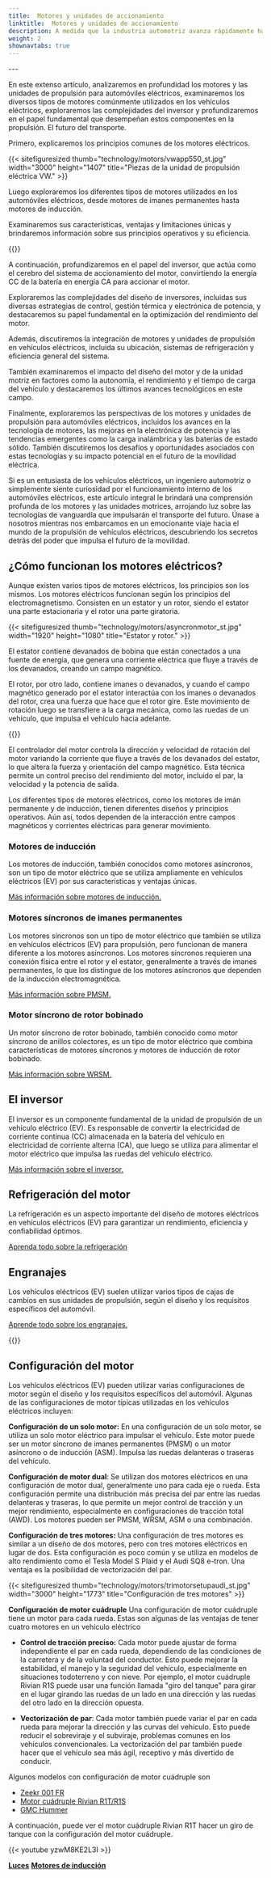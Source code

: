 ```yaml
---
title:  Motores y unidades de accionamiento
linktitle:  Motores y unidades de accionamiento
description: A medida que la industria automotriz avanza rápidamente hacia la electrificación, el corazón de los vehículos eléctricos (EV) reside en sus motores y unidades motrices. Con una amplia gama de tipos de motores e inversores complejos, comprender las complejidades de estos componentes es crucial para comprender el funcionamiento interno de los vehículos eléctricos.
weight: 2
shownavtabs: true
---
```

<!-- markdownlint-disable MD033 -->---

En este extenso artículo, analizaremos en profundidad los motores y las unidades de propulsión para automóviles eléctricos, examinaremos los diversos tipos de motores comúnmente utilizados en los vehículos eléctricos, exploraremos las complejidades del inversor y profundizaremos en el papel fundamental que desempeñan estos componentes en la propulsión. El futuro del transporte.

Primero, explicaremos los principios comunes de los motores eléctricos.

{{< sitefiguresized thumb="technology/motors/vwapp550_st.jpg" width="3000" height="1407" title="Piezas de la unidad de propulsión eléctrica VW." >}}

Luego exploraremos los diferentes tipos de motores utilizados en los automóviles eléctricos, desde motores de imanes permanentes hasta motores de inducción.

Examinaremos sus características, ventajas y limitaciones únicas y brindaremos información sobre sus principios operativos y su eficiencia.

{{<evkxdisplayaddarticle />}}

A continuación, profundizaremos en el papel del inversor, que actúa como el cerebro del sistema de accionamiento del motor, convirtiendo la energía CC de la batería en energía CA para accionar el motor.

Exploraremos las complejidades del diseño de inversores, incluidas sus diversas estrategias de control, gestión térmica y electrónica de potencia, y destacaremos su papel fundamental en la optimización del rendimiento del motor.

Además, discutiremos la integración de motores y unidades de propulsión en vehículos eléctricos, incluida su ubicación, sistemas de refrigeración y eficiencia general del sistema.

También examinaremos el impacto del diseño del motor y de la unidad motriz en factores como la autonomía, el rendimiento y el tiempo de carga del vehículo y destacaremos los últimos avances tecnológicos en este campo.

Finalmente, exploraremos las perspectivas de los motores y unidades de propulsión para automóviles eléctricos, incluidos los avances en la tecnología de motores, las mejoras en la electrónica de potencia y las tendencias emergentes como la carga inalámbrica y las baterías de estado sólido. También discutiremos los desafíos y oportunidades asociados con estas tecnologías y su impacto potencial en el futuro de la movilidad eléctrica.

Si es un entusiasta de los vehículos eléctricos, un ingeniero automotriz o simplemente siente curiosidad por el funcionamiento interno de los automóviles eléctricos, este artículo integral le brindará una comprensión profunda de los motores y las unidades motrices, arrojando luz sobre las tecnologías de vanguardia que impulsarán el transporte del futuro. Únase a nosotros mientras nos embarcamos en un emocionante viaje hacia el mundo de la propulsión de vehículos eléctricos, descubriendo los secretos detrás del poder que impulsa el futuro de la movilidad.
## ¿Cómo funcionan los motores eléctricos?

Aunque existen varios tipos de motores eléctricos, los principios son los mismos. Los motores eléctricos funcionan según los principios del electromagnetismo. Consisten en un estator y un rotor, siendo el estator una parte estacionaria y el rotor una parte giratoria.

{{< sitefiguresized thumb="technology/motors/asyncronmotor_st.jpg" width="1920" height="1080" title="Estator y rotor." >}}

El estator contiene devanados de bobina que están conectados a una fuente de energía, que genera una corriente eléctrica que fluye a través de los devanados, creando un campo magnético.

El rotor, por otro lado, contiene imanes o devanados, y cuando el campo magnético generado por el estator interactúa con los imanes o devanados del rotor, crea una fuerza que hace que el rotor gire. Este movimiento de rotación luego se transfiere a la carga mecánica, como las ruedas de un vehículo, que impulsa el vehículo hacia adelante.

{{<evkxdisplayaddarticle />}}

El controlador del motor controla la dirección y velocidad de rotación del motor variando la corriente que fluye a través de los devanados del estator, lo que altera la fuerza y orientación del campo magnético. Esta técnica permite un control preciso del rendimiento del motor, incluido el par, la velocidad y la potencia de salida.

Los diferentes tipos de motores eléctricos, como los motores de imán permanente y de inducción, tienen diferentes diseños y principios operativos. Aún así, todos dependen de la interacción entre campos magnéticos y corrientes eléctricas para generar movimiento.

### Motores de inducción

Los motores de inducción, también conocidos como motores asíncronos, son un tipo de motor eléctrico que se utiliza ampliamente en vehículos eléctricos (EV) por sus características y ventajas únicas.

[Más información sobre motores de inducción.](asm)

### Motores síncronos de imanes permanentes

Los motores síncronos son un tipo de motor eléctrico que también se utiliza en vehículos eléctricos (EV) para propulsión, pero funcionan de manera diferente a los motores asíncronos. Los motores síncronos requieren una conexión física entre el rotor y el estator, generalmente a través de imanes permanentes, lo que los distingue de los motores asíncronos que dependen de la inducción electromagnética.

[Más información sobre PMSM.](psm)

### Motor síncrono de rotor bobinado

Un motor síncrono de rotor bobinado, también conocido como motor síncrono de anillos colectores, es un tipo de motor eléctrico que combina características de motores síncronos y motores de inducción de rotor bobinado.

[Más información sobre WRSM.](wrsm)
## El inversor

El inversor es un componente fundamental de la unidad de propulsión de un vehículo eléctrico (EV). Es responsable de convertir la electricidad de corriente continua (CC) almacenada en la batería del vehículo en electricidad de corriente alterna (CA), que luego se utiliza para alimentar el motor eléctrico que impulsa las ruedas del vehículo eléctrico.

[Más información sobre el inversor.](inverter)

## Refrigeración del motor

La refrigeración es un aspecto importante del diseño de motores eléctricos en vehículos eléctricos (EV) para garantizar un rendimiento, eficiencia y confiabilidad óptimos.

[Aprenda todo sobre la refrigeración](cooling)

## Engranajes

Los vehículos eléctricos (EV) suelen utilizar varios tipos de cajas de cambios en sus unidades de propulsión, según el diseño y los requisitos específicos del automóvil.

[Aprende todo sobre los engranajes.](gears)

{{<evkxdisplayaddarticle />}}

## Configuración del motor

Los vehículos eléctricos (EV) pueden utilizar varias configuraciones de motor según el diseño y los requisitos específicos del automóvil. Algunas de las configuraciones de motor típicas utilizadas en los vehículos eléctricos incluyen:

**Configuración de un solo motor:** En una configuración de un solo motor, se utiliza un solo motor eléctrico para impulsar el vehículo. Este motor puede ser un motor síncrono de imanes permanentes (PMSM) o un motor asíncrono o de inducción (ASM). Impulsa las ruedas delanteras o traseras del vehículo.

**Configuración de motor dual**: Se utilizan dos motores eléctricos en una configuración de motor dual, generalmente uno para cada eje o rueda. Esta configuración permite una distribución más precisa del par entre las ruedas delanteras y traseras, lo que permite un mejor control de tracción y un mejor rendimiento, especialmente en configuraciones de tracción total (AWD). Los motores pueden ser PMSM, WRSM, ASM o una combinación.

**Configuración de tres motores:** Una configuración de tres motores es similar a un diseño de dos motores, pero con tres motores eléctricos en lugar de dos. Esta configuración es poco común y se utiliza en modelos de alto rendimiento como el Tesla Model S Plaid y el Audi SQ8 e-tron. Una ventaja es la posibilidad de vectorización del par.

{{< sitefiguresized thumb="technology/motors/trimotorsetupaudi_st.jpg" width="3000" height="1773" title="Configuración de tres motores" >}}

**Configuración de motor cuádruple** Una configuración de motor cuádruple tiene un motor para cada rueda. Estas son algunas de las ventajas de tener cuatro motores en un vehículo eléctrico

- <b>Control de tracción preciso:</b> Cada motor puede ajustar de forma independiente el par en cada rueda, dependiendo de las condiciones de la carretera y de la voluntad del conductor. Esto puede mejorar la estabilidad, el manejo y la seguridad del vehículo, especialmente en situaciones todoterreno y con nieve. Por ejemplo, el motor cuádruple Rivian R1S puede usar una función llamada "giro del tanque" para girar en el lugar girando las ruedas de un lado en una dirección y las ruedas del otro lado en la dirección opuesta.

- <b>Vectorización de par</b>: Cada motor también puede variar el par en cada rueda para mejorar la dirección y las curvas del vehículo. Esto puede reducir el sobreviraje y el subviraje, problemas comunes en los vehículos convencionales. La vectorización del par también puede hacer que el vehículo sea más ágil, receptivo y más divertido de conducir.

Algunos modelos con configuración de motor cuádruple son

- [Zeekr 001 FR](/models/zeekr/001/001_fr/)
- [Motor cuádruple Rivian R1T/R1S](/models/rivian/r1/r1t_quad-motor_awd/)
- [GMC Hummer](/modelos/gmc/hummer_ev/hummer_ev_edition_1_pickup/)

A continuación, puede ver el motor cuádruple Rivian R1T hacer un giro de tanque con la configuración del motor cuádruple.

{{< youtube yzwM8KE2L3I >}}

<div class="mt-3 mb-3">
     <a href="../lights/" class="text-decoration-none text-black"><strong><i class="bi-arrow-left"></i> Luces</strong></a>
     <a href="asm/" class="text-decoration-none text-black float-end"><strong>Motores de inducción<i class="bi-arrow-right"></i></strong></a>
</div>
